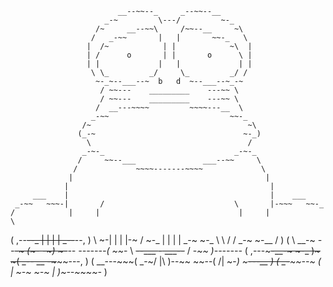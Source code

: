 
                            __--~~--_     _--~~--__
                         _-~         \---/         ~-_
                       /~     __--~~\     /~~--__     ~\
                      /   _-~~       |   |       ~~-_   \
                     |  /~            | |            ~\  |
                     | /      o       | |       o      \ |
                     | |             |   |             | |
                      \ \_         _/     \_         _/ /
                       ~-_~--___--~  b   d  ~--___--~_-~
                        / ~~---    _________    ---~~ \
                        / ~~---    _________    ---~~ \
                       /  __---~~~~         ~~~~---__  \
                      _-~~                           ~~-_
                    /~                                   ~\
                   (_-~                                 ~-_)
                     \                                   /
                    _-~-_                             _-~-_
                   /     ~~--___               ___--~~     \
                  /             ~~~~-------~~~~             \
                 |                                           |
                |                                             |
         ___    |                                             |    ___
     _-~~   ~~~-|       /                             \       |-~~~   ~~-_
    /            |     |                               |     |            \
   (    ,--~~--_ |    |                                 |    | _--~~--,    )
    \           ~-|   |                                 |   |-~           /
     ~-_           |   |                               |   |           _-~
        ~-_         \   \                             /   /         _-~
           ~-__     /    )                           (    \     __-~
           _--_~~_-~    (~-_                       _-~)    ~-_~~_--_
  _-------(    ~~_-      \  ~~--___   _-_   ___--~~  /      -_~~    )-------_
 ( ,---~~~~~-__-~         ~-_     )~~~   ~~~(     _-~~-      __ -~~~~~---, )
  ( __---~~~(    _-~/   |\   )--~~           ~~--(   /|   \~-_)  ~~~---__ )
   (    _-~~~~--~  (   |  ~-~                     ~-~  |   )~--~~~~-_    )

